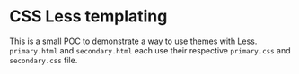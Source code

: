 # CSS Less templating

This is a small POC to demonstrate a way to use themes with Less. `primary.html` and `secondary.html` each use their respective `primary.css` and `secondary.css` file.
